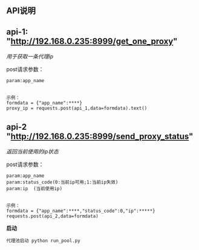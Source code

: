 **API说明**
--

api-1: "http://192.168.0.235:8999/get_one_proxy"
--

*用于获取一条代理ip*

post请求参数：

    param:app_name


    示例：
    formdata = {"app_name":****}
    proxy_ip = requests.post(api_1,data=formdata).text()



api-2 "http://192.168.0.235:8999/send_proxy_status"
--
*返回当前使用的ip状态*

post请求参数：

    param:app_name
    param:status_code(0:当前ip可用;1:当前ip失效)
    param:ip  (当前使用ip)


    示例：
    formdata = {"app_name":****,"status_code":0,"ip":*****}
    requests.post(api_2,data=formdata)

**启动**

    代理池启动 python run_pool.py

